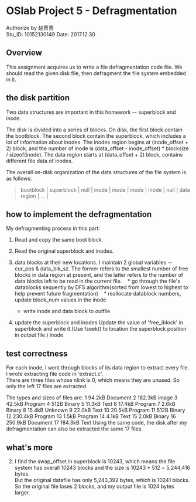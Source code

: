# OSlab Project 5 - Defragmentation

  Authorize by 赵菁菁  
  Stu_ID: 10152130149
  Date: 2017.12.30

## Overview
  This assignment acquires us to write a file defragmentation code file. We should read the given disk file, then defragment the file system embedded in it. 

## the disk partition
Two data structures are important in this homework -- superblock and inode.

The disk is divided into a series of blocks.
On disk, the first block contain the bootblock. 
The second block contain the superblock, which includes a lot of information about inodes.
The inodes region begins at (inode_offset + 2) block, and the number of inode is  (data_offset - inode_offset) * blocksize / sizeof(inode).
The data region starts at (data_offset + 2) block, contains different file data of inodes.

The overall on-disk organization of the data structures of the file system is as follows:
> bootblock |  superblock  | null |  inode | inode | inode | inode | null | data region | ... |

## how to implement the defragmentation
My defragmenting process in this part:

1. Read and copy the same boot block.

2. Read the original superblock and inodes. 

3. data blocks at their new locations.
I maintain 2 global variables -- cur_pos & data_blk_sz.
The former refers to the smallest number of free blocks in data region at present, and the latter refers to the number of data blocks  left to be read in the current file.
    * go through the file's datablocks sequently by DFS algorithm(sorted from lowest to highest to help prevent future fragmentation) 
    * reallocate datablock numbers, update block_num values in the inode
    * write inode and data block to outfile 

4. update the superblock and inodes
Update the value of 'free_iblock' in superblock and write it.(Use fseek() to location the superblock position in output file.)
inode

## test correctness 
  For each inode, I went through blocks of its data region to extract every file.<br>
  I wrote extracting file code in 'extract.c'. <br>
  There are three files whose nlink is 0, which means they are unused. So only the left 17 files are extracted.
  

  The types and sizes of files are:
     1  94.2kB  Document      2  182.3kB image       3 42.5kB Program
     4  512B    Binary        5  11.3kB  Text        6 17.4kB Program
     7  2.6kB   Binary        8  15.4kB  Unknown     9 22.0kB Text
    10  20.5kB  Program       11 512B    Binary     12 230.4kB Program
    13  1.5kB   Program       14 4.1kB   Text       15 2.0kB Binary
    16  250.9kB Document      17 184.3kB Text
  Using the same code, the disk after my defragmentation can also be extracted the same 17 files.
  
## what's more
2. I find the swap_offset in superblock is 10243, which means the file system has overall 10243 blocks and the size is 10243 * 512 = 5,244,416 bytes.  
    But the original datafile has only 5,243,392 bytes, which is 10241 blocks.  
    So the original file loses 2 blocks, and my output file is 1024 bytes larger. 
